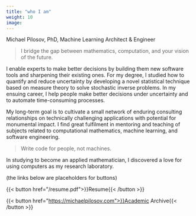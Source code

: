 ```yaml
---
title: "who I am"
weight: 10
image:
---
```


Michael Pilosov, PhD, Machine Learning Architect & Engineer

> I bridge the gap between mathematics, computation, and your vision of the future.

I enable experts to make better decisions by building them new software tools and sharpening their existing ones.
For my degree, I studied how to quantify and reduce uncertainty by developing a novel statistical technique based on measure theory to solve stochastic inverse problems.
In my ensuing career, I help people make better decisions under uncertainty and to automate time-consuming processes.

My long-term goal is to cultivate a small network of enduring consulting relationships on technically challenging applications with potential for monumental impact.
I find great fulfilment in mentoring and teaching of subjects related to computational mathematics, machine learning, and software engineering.
> Write code for people, not machines.

In studying to become an applied mathematician, I discovered a love for using computers as my research laboratory.


(the links below are placeholders for buttons)

{{< button href="/resume.pdf">}}Resume{{< /button >}}

{{< button href="https://michaelpilosov.com">}}Academic Archive{{< /button >}}

